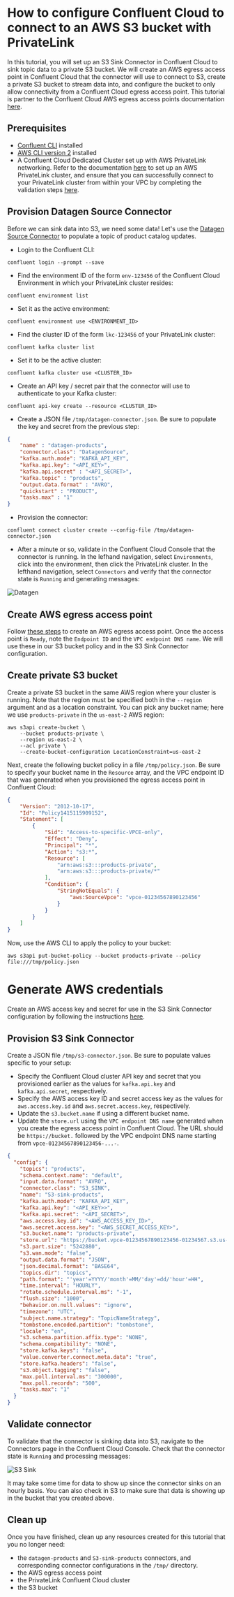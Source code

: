 <!-- title: How to configure Confluent Cloud to connect to an AWS S3 bucket with PrivateLink -->
<!-- description: In this tutorial, learn how to configure Confluent Cloud to connect to an AWS S3 bucket with PrivateLink, with step-by-step instructions and supporting CLI commands. -->

# How to configure Confluent Cloud to connect to an AWS S3 bucket with PrivateLink

In this tutorial, you will set up an S3 Sink Connector in Confluent Cloud to sink topic data to a private S3 bucket. We will create an AWS egress access point in Confluent Cloud that the connector will use to connect to S3, create a private S3 bucket to stream data into, and configure the bucket to only allow connectivity from a Confluent Cloud egress access point. This tutorial is partner to the Confluent Cloud AWS egress access points documentation [here](https://docs.confluent.io/cloud/current/connectors/cc-s3-sink/cc-s3-sink-eap-aws.html).

## Prerequisites

* [Confluent CLI](https://docs.confluent.io/confluent-cli/current/install.html) installed
* [AWS CLI version 2](https://docs.aws.amazon.com/cli/latest/userguide/getting-started-install.html) installed
* A Confluent Cloud Dedicated Cluster set up with AWS PrivateLink networking. Refer to the documentation [here](https://docs.confluent.io/cloud/current/networking/private-links/aws-privatelink.html) to set up an AWS PrivateLink cluster, and ensure that you can successfully connect to your PrivateLink cluster from within your VPC by completing the validation steps [here](https://docs.confluent.io/cloud/current/networking/testing.html#test-private-link-tcp-connectivity-to-ccloud).

## Provision Datagen Source Connector

Before we can sink data into S3, we need some data! Let's use the [Datagen Source Connector](https://docs.confluent.io/cloud/current/connectors/cc-datagen-source.html) to populate a topic of product catalog updates.

* Login to the Confluent CLI:
```noformat
confluent login --prompt --save
```
* Find the environment ID of the form `env-123456` of the Confluent Cloud Environment in which your PrivateLink cluster resides:
```noformat
confluent environment list
```
* Set it as the active environment:
```noformat
confluent environment use <ENVIRONMENT_ID>
```
* Find the cluster ID of the form `lkc-123456` of your PrivateLink cluster:
```noformat
confluent kafka cluster list
```
* Set it to be the active cluster:
```noformat
confluent kafka cluster use <CLUSTER_ID>
```
* Create an API key / secret pair that the connector will use to authenticate to your Kafka cluster:
```noformat
confluent api-key create --resource <CLUSTER_ID>
```
* Create a JSON file `/tmp/datagen-connector.json`. Be sure to populate the key and secret from the previous step:
```json
{
    "name" : "datagen-products",
    "connector.class": "DatagenSource",
    "kafka.auth.mode": "KAFKA_API_KEY",
    "kafka.api.key": "<API_KEY>",
    "kafka.api.secret" : "<API_SECRET>",
    "kafka.topic" : "products",
    "output.data.format" : "AVRO",
    "quickstart" : "PRODUCT",
    "tasks.max" : "1"
}
```
* Provision the connector:
```noformat
confluent connect cluster create --config-file /tmp/datagen-connector.json
```
* After a minute or so, validate in the Confluent Cloud Console that the connector is running. In the lefhand navigation, select `Environments`, click into the environment, then click the PrivateLink cluster. In the lefthand navigation, select `Connectors` and verify that the connector state is `Running` and generating messages:

![Datagen](https://raw.githubusercontent.com/confluentinc/tutorials/master/confluent-cloud-connector-aws-privatelink/kafka/img/cc-datagen.png)

## Create AWS egress access point

Follow [these steps](https://docs.confluent.io/cloud/current/connectors/cc-s3-sink/cc-s3-sink-eap-aws.html) to create an AWS egress access point. Once the access point is `Ready`, note the `Endpoint ID` and the `VPC endpoint DNS name`. We will use these in our S3 bucket policy and in the S3 Sink Connector configuration.

## Create private S3 bucket

Create a private S3 bucket in the same AWS region where your cluster is running. Note that the region must be specified both in the `--region` argument and as a location constraint. You can pick any bucket name; here we use `products-private` in the `us-east-2` AWS region:

```noformat
aws s3api create-bucket \
    --bucket products-private \
    --region us-east-2 \
    --acl private \
    --create-bucket-configuration LocationConstraint=us-east-2
```

Next, create the following bucket policy in a file `/tmp/policy.json`. Be sure to specify your bucket name in the `Resource` array, and the VPC endpoint ID that was generated when you provisioned the egress access point in Confluent Cloud:

```json
{
    "Version": "2012-10-17",
    "Id": "Policy1415115909152",
    "Statement": [
        {
            "Sid": "Access-to-specific-VPCE-only",
            "Effect": "Deny",
            "Principal": "*",
            "Action": "s3:*",
            "Resource": [
                "arn:aws:s3:::products-private",
                "arn:aws:s3:::products-private/*"
            ],
            "Condition": {
                "StringNotEquals": {
                    "aws:SourceVpce": "vpce-01234567890123456"
                }
            }
        }
    ]
}
```

Now, use the AWS CLI to apply the policy to your bucket:

```noformat
aws s3api put-bucket-policy --bucket products-private --policy file:///tmp/policy.json
```

# Generate AWS credentials

Create an AWS access key and secret for use in the S3 Sink Connector configuration by following the instructions [here](https://docs.aws.amazon.com/IAM/latest/UserGuide/id_credentials_access-keys.html).

## Provision S3 Sink Connector

Create a JSON file `/tmp/s3-connector.json`. Be sure to populate values specific to your setup:
* Specify the Confluent Cloud cluster API key and secret that you provisioned earlier as the values for `kafka.api.key` and `kafka.api.secret`, respectively.
* Specify the AWS access key ID and secret access key as the values for `aws.access.key.id` and `aws.secret.access.key`, respectively.
* Update the `s3.bucket.name` if using a different bucket name.
* Update the `store.url` using the `VPC endpoint DNS name` generated when you create the egress access point in Confluent Cloud. The URL should be `https://bucket.` followed by the VPC endpoint DNS name starting from `vpce-01234567890123456-...-`. 
```json
{
  "config": {
    "topics": "products",
    "schema.context.name": "default",
    "input.data.format": "AVRO",
    "connector.class": "S3_SINK",
    "name": "S3-sink-products",
    "kafka.auth.mode": "KAFKA_API_KEY",
    "kafka.api.key": "<API_KEY>>",
    "kafka.api.secret": "<API_SECRET>",
    "aws.access.key.id": "<AWS_ACCESS_KEY_ID>",
    "aws.secret.access.key": "<AWS_SECRET_ACCESS_KEY>",
    "s3.bucket.name": "products-private",
    "store.url": "https://bucket.vpce-01234567890123456-01234567.s3.us-east-2.vpce.amazonaws.com",
    "s3.part.size": "5242880",
    "s3.wan.mode": "false",
    "output.data.format": "JSON",
    "json.decimal.format": "BASE64",
    "topics.dir": "topics",
    "path.format": "'year'=YYYY/'month'=MM/'day'=dd/'hour'=HH",
    "time.interval": "HOURLY",
    "rotate.schedule.interval.ms": "-1",
    "flush.size": "1000",
    "behavior.on.null.values": "ignore",
    "timezone": "UTC",
    "subject.name.strategy": "TopicNameStrategy",
    "tombstone.encoded.partition": "tombstone",
    "locale": "en",
    "s3.schema.partition.affix.type": "NONE",
    "schema.compatibility": "NONE",
    "store.kafka.keys": "false",
    "value.converter.connect.meta.data": "true",
    "store.kafka.headers": "false",
    "s3.object.tagging": "false",
    "max.poll.interval.ms": "300000",
    "max.poll.records": "500",
    "tasks.max": "1"
  }
}
```

## Validate connector

To validate that the connector is sinking data into S3, navigate to the Connectors page in the Confluent Cloud Console. Check that the connector state is `Running` and processing messages:

![S3 Sink](https://raw.githubusercontent.com/confluentinc/tutorials/master/confluent-cloud-connector-aws-privatelink/kafka/img/cc-s3-sink.png)

It may take some time for data to show up since the connector sinks on an hourly basis. You can also check in S3 to make sure that data is showing up in the bucket that you created above.

## Clean up

Once you have finished, clean up any resources created for this tutorial that you no longer need:

* the `datagen-products` and `S3-sink-products` connectors, and corresponding connector configurations in the `/tmp/` directory.
* the AWS egress access point
* the PrivateLink Confluent Cloud cluster
* the S3 bucket
